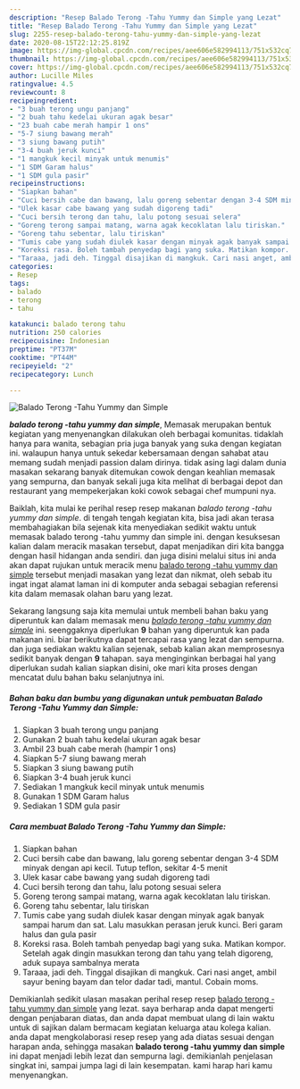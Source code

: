 ```yaml
---
description: "Resep Balado Terong -Tahu Yummy dan Simple yang Lezat"
title: "Resep Balado Terong -Tahu Yummy dan Simple yang Lezat"
slug: 2255-resep-balado-terong-tahu-yummy-dan-simple-yang-lezat
date: 2020-08-15T22:12:25.819Z
image: https://img-global.cpcdn.com/recipes/aee606e582994113/751x532cq70/balado-terong-tahu-yummy-dan-simple-foto-resep-utama.jpg
thumbnail: https://img-global.cpcdn.com/recipes/aee606e582994113/751x532cq70/balado-terong-tahu-yummy-dan-simple-foto-resep-utama.jpg
cover: https://img-global.cpcdn.com/recipes/aee606e582994113/751x532cq70/balado-terong-tahu-yummy-dan-simple-foto-resep-utama.jpg
author: Lucille Miles
ratingvalue: 4.5
reviewcount: 8
recipeingredient:
- "3 buah terong ungu panjang"
- "2 buah tahu kedelai ukuran agak besar"
- "23 buah cabe merah hampir 1 ons"
- "5-7 siung bawang merah"
- "3 siung bawang putih"
- "3-4 buah jeruk kunci"
- "1 mangkuk kecil minyak untuk menumis"
- "1 SDM Garam halus"
- "1 SDM gula pasir"
recipeinstructions:
- "Siapkan bahan"
- "Cuci bersih cabe dan bawang, lalu goreng sebentar dengan 3-4 SDM minyak dengan api kecil. Tutup teflon, sekitar 4-5 menit"
- "Ulek kasar cabe bawang yang sudah digoreng tadi"
- "Cuci bersih terong dan tahu, lalu potong sesuai selera"
- "Goreng terong sampai matang, warna agak kecoklatan lalu tiriskan."
- "Goreng tahu sebentar, lalu tiriskan"
- "Tumis cabe yang sudah diulek kasar dengan minyak agak banyak sampai harum dan sat. Lalu masukkan perasan jeruk kunci. Beri garam halus dan gula pasir"
- "Koreksi rasa. Boleh tambah penyedap bagi yang suka. Matikan kompor. Setelah agak dingin masukkan terong dan tahu yang telah digoreng, aduk supaya sambalnya merata"
- "Taraaa, jadi deh. Tinggal disajikan di mangkuk. Cari nasi anget, ambil sayur bening bayam dan telor dadar tadi, mantul. Cobain moms."
categories:
- Resep
tags:
- balado
- terong
- tahu

katakunci: balado terong tahu 
nutrition: 250 calories
recipecuisine: Indonesian
preptime: "PT37M"
cooktime: "PT44M"
recipeyield: "2"
recipecategory: Lunch

---
```



![Balado Terong -Tahu Yummy dan Simple](https://img-global.cpcdn.com/recipes/aee606e582994113/751x532cq70/balado-terong-tahu-yummy-dan-simple-foto-resep-utama.jpg)

<b><i>balado terong -tahu yummy dan simple</i></b>, Memasak merupakan bentuk kegiatan yang menyenangkan dilakukan oleh berbagai komunitas. tidaklah hanya para wanita, sebagian pria juga banyak yang suka dengan kegiatan ini. walaupun hanya untuk sekedar kebersamaan dengan sahabat atau memang sudah menjadi passion dalam dirinya. tidak asing lagi dalam dunia masakan sekarang banyak ditemukan cowok dengan keahlian memasak yang sempurna, dan banyak sekali juga kita melihat di berbagai depot dan restaurant yang mempekerjakan koki cowok sebagai chef mumpuni nya.

Baiklah, kita mulai ke perihal resep resep makanan <i>balado terong -tahu yummy dan simple</i>. di tengah tengah kegiatan kita, bisa jadi akan terasa membahagiakan bila sejenak kita menyediakan sedikit waktu untuk memasak balado terong -tahu yummy dan simple ini. dengan kesuksesan kalian dalam meracik masakan tersebut, dapat menjadikan diri kita bangga dengan hasil hidangan anda sendiri. dan juga disini melalui situs ini anda akan dapat rujukan untuk meracik menu <u>balado terong -tahu yummy dan simple</u> tersebut menjadi masakan yang lezat dan nikmat, oleh sebab itu ingat ingat alamat laman ini di komputer anda sebagai sebagian referensi kita dalam memasak olahan baru yang lezat.




Sekarang langsung saja kita memulai untuk membeli bahan baku yang diperuntuk kan dalam memasak menu <u><i>balado terong -tahu yummy dan simple</i></u> ini. seenggaknya diperlukan <b>9</b> bahan yang diperuntuk kan pada makanan ini. biar berikutnya dapat tercapai rasa yang lezat dan sempurna. dan juga sediakan waktu kalian sejenak, sebab kalian akan memprosesnya sedikit banyak dengan <b>9</b> tahapan. saya menginginkan berbagai hal yang diperlukan sudah kalian siapkan disini, oke mari kita proses dengan mencatat dulu bahan baku selanjutnya ini.

<!--inarticleads1-->

##### Bahan baku dan bumbu yang digunakan untuk pembuatan Balado Terong -Tahu Yummy dan Simple:

1. Siapkan 3 buah terong ungu panjang
1. Gunakan 2 buah tahu kedelai ukuran agak besar
1. Ambil 23 buah cabe merah (hampir 1 ons)
1. Siapkan 5-7 siung bawang merah
1. Siapkan 3 siung bawang putih
1. Siapkan 3-4 buah jeruk kunci
1. Sediakan 1 mangkuk kecil minyak untuk menumis
1. Gunakan 1 SDM Garam halus
1. Sediakan 1 SDM gula pasir




<!--inarticleads2-->

##### Cara membuat Balado Terong -Tahu Yummy dan Simple:

1. Siapkan bahan
1. Cuci bersih cabe dan bawang, lalu goreng sebentar dengan 3-4 SDM minyak dengan api kecil. Tutup teflon, sekitar 4-5 menit
1. Ulek kasar cabe bawang yang sudah digoreng tadi
1. Cuci bersih terong dan tahu, lalu potong sesuai selera
1. Goreng terong sampai matang, warna agak kecoklatan lalu tiriskan.
1. Goreng tahu sebentar, lalu tiriskan
1. Tumis cabe yang sudah diulek kasar dengan minyak agak banyak sampai harum dan sat. Lalu masukkan perasan jeruk kunci. Beri garam halus dan gula pasir
1. Koreksi rasa. Boleh tambah penyedap bagi yang suka. Matikan kompor. Setelah agak dingin masukkan terong dan tahu yang telah digoreng, aduk supaya sambalnya merata
1. Taraaa, jadi deh. Tinggal disajikan di mangkuk. Cari nasi anget, ambil sayur bening bayam dan telor dadar tadi, mantul. Cobain moms.




Demikianlah sedikit ulasan masakan perihal resep resep <u>balado terong -tahu yummy dan simple</u> yang lezat. saya berharap anda dapat mengerti dengan penjabaran diatas, dan anda dapat membuat ulang di lain waktu untuk di sajikan dalam bermacam kegiatan keluarga atau kolega kalian. anda dapat mengkolaborasi resep resep yang ada diatas sesuai dengan harapan anda, sehingga masakan <b>balado terong -tahu yummy dan simple</b> ini dapat menjadi lebih lezat dan sempurna lagi. demikianlah penjelasan singkat ini, sampai jumpa lagi di lain kesempatan. kami harap hari kamu menyenangkan.
